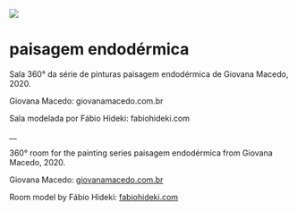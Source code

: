 
![](pe_readme.gif)
# paisagem endodérmica

Sala 360° da série de pinturas paisagem endodérmica de Giovana Macedo, 2020.

Giovana Macedo: giovanamacedo.com.br

Sala modelada por Fábio Hideki: fabiohideki.com

__

360° room for the painting series paisagem endodérmica from Giovana Macedo, 2020.

Giovana Macedo: [giovanamacedo.com.br](giovanamacedo.com.br)

Room model by Fábio Hideki: [fabiohideki.com](fabiohideki.com)

